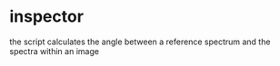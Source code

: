# inspector
the script calculates the angle between a reference spectrum and the spectra within an image
